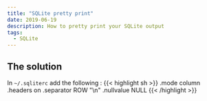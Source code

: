```yaml
---
title: "SQLite pretty print"
date: 2019-06-19
description: How to pretty print your SQLite output
tags:
  - SQLite
---
```


## The solution
In `~/.sqliterc` add the following :
{{< highlight sh >}}
.mode column
.headers on
.separator ROW "\n"
.nullvalue NULL
{{< /highlight >}}
